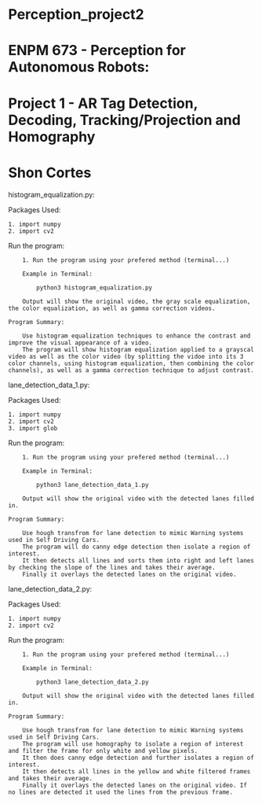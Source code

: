 # Perception_project2

# ENPM 673 - Perception for Autonomous Robots:

# Project 1 - AR Tag Detection, Decoding, Tracking/Projection and Homography

# Shon Cortes

histogram_equalization.py:

Packages Used:

    1. import numpy
    2. import cv2 

Run the program:

        1. Run the program using your prefered method (terminal...)

        Example in Terminal:

            python3 histogram_equalization.py
        
        Output will show the original video, the gray scale equalization, the color equalization, as well as gamma correction videos.
        
    Program Summary:
        
        Use histogram equalization techniques to enhance the contrast and improve the visual appearance of a video.
        The program will show histogram equalization applied to a grayscal video as well as the color video (by splitting the vidoe into its 3 color channels, using histogram equalization, then combining the color channels), as well as a gamma correction technique to adjust contrast.
        
        
lane_detection_data_1.py:

Packages Used:

    1. import numpy
    2. import cv2 
    3. import glob


Run the program:

        1. Run the program using your prefered method (terminal...)

        Example in Terminal:

            python3 lane_detection_data_1.py
        
        Output will show the original video with the detected lanes filled in.
        
    Program Summary:
        
        Use hough transfrom for lane detection to mimic Warning systems used in Self Driving Cars. 
        The program will do canny edge detection then isolate a region of interest.
        It then detects all lines and sorts them into right and left lanes by checking the slope of the lines and takes their average.
        Finally it overlays the detected lanes on the original video.


lane_detection_data_2.py:

Packages Used:

    1. import numpy
    2. import cv2 


Run the program:

        1. Run the program using your prefered method (terminal...)

        Example in Terminal:

            python3 lane_detection_data_2.py
        
        Output will show the original video with the detected lanes filled in.
        
    Program Summary:
        
        Use hough transfrom for lane detection to mimic Warning systems used in Self Driving Cars. 
        The program will use homography to isolate a region of interest and filter the frame for only white and yellow pixels.
        It then does canny edge detection and further isolates a region of interest.
        It then detects all lines in the yellow and white filtered frames and takes their average.
        Finally it overlays the detected lanes on the original video. If no lines are detected it used the lines from the previous frame.
